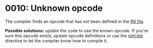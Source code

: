 # 0010: Unknown opcode

The compiler finds an opcode that has not been defined in the [INI file](../../edit-modes/opcodes-list-scm.ini.md).

**Possible solutions:** update the code to use the known opcode. If you're sure this opcode exists, update opcode definitions or use the [`$OPCODE`](../../language/directives.md#usdopcode) directive to let the compiler know how to compile it.
